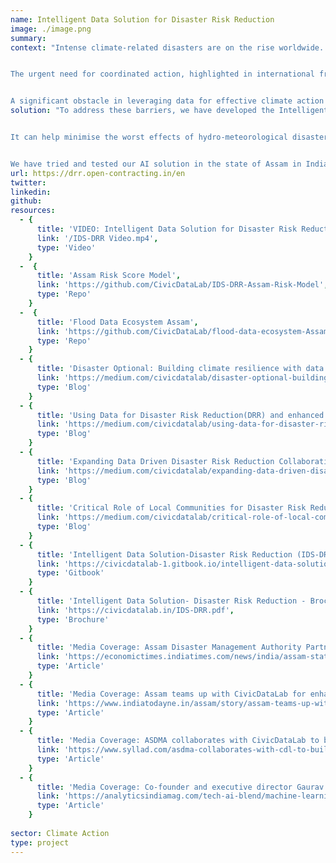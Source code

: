 ```yaml
---
name: Intelligent Data Solution for Disaster Risk Reduction
image: ./image.png
summary: 
context: "Intense climate-related disasters are on the rise worldwide. Floods are the most frequent of natural disasters, causing widespread devastation, loss of life and livelihoods as well as property damage and critical infrastructure failures.


The urgent need for coordinated action, highlighted in international frameworks such as the Conference of the Parties (COP) and the Sendai Framework for Disaster Risk Reduction (DRR), stresses upon the importance of leveraging data to drive effective strategies, investments, policies and actions to address climate change.


A significant obstacle in leveraging data for effective climate action and DRR is the fragmented and siloed nature of data making it challenging for decision-makers to build the required capacity, access, analyse and utilise data in a timely and coherent manner, especially for resource mobilisation for building long-term resilience. This results in inefficient processes and policies, along with ad-hoc responses that fail to create data-driven DRR informed by the nuanced local realities."
solution: "To address these barriers, we have developed the Intelligent Data Solution for Disaster Risk Reduction [(IDS-DRR)](/IDS-DRR.pdf), which brings together government spending and procurement data from diverse and complex datasets. It highlights flood hazard, exposure, losses and damages and vulnerability through these datasets and can be used as  a crucial innovation that will help both governments and vulnerable communities to better prepare for floods through more robust flood planning and management activities. 


It can help minimise the worst effects of hydro-meteorological disasters for both  vulnerable communities and geographies in addition to strengthening repair and restoration of essential infrastructure and services in the aftermath of floods. 


We have tried and tested our AI solution in the state of Assam in India and are in the process of scaling this proven solution from one disaster prone geography to four additional states in India (Himachal Pradesh, Odisha, Bihar and Uttar Pradesh) as well as in Bangkok, Thailand. We are working towards further scaling this data driven solution  to other Asian geographies namely - Indonesia, Philippines and Vietnam."
url: https://drr.open-contracting.in/en
twitter:
linkedin:
github:
resources:
  - {
      title: 'VIDEO: Intelligent Data Solution for Disaster Risk Reduction Platform',
      link: '/IDS-DRR Video.mp4',
      type: 'Video'
    }
  -  {
      title: 'Assam Risk Score Model',
      link: 'https://github.com/CivicDataLab/IDS-DRR-Assam-Risk-Model',
      type: 'Repo'
    }
  -  {
      title: 'Flood Data Ecosystem Assam',
      link: 'https://github.com/CivicDataLab/flood-data-ecosystem-Assam',
      type: 'Repo'
    }
  - {
      title: 'Disaster Optional: Building climate resilience with data and tech to reduce the impact of floods',
      link: 'https://medium.com/civicdatalab/disaster-optional-building-climate-resilience-with-data-and-tech-to-reduce-the-impact-of-floods-ac142251ed77',
      type: 'Blog'
    }
  - {
      title: 'Using Data for Disaster Risk Reduction(DRR) and enhanced Climate Adaptation',
      link: 'https://medium.com/civicdatalab/using-data-for-disaster-risk-reduction-drr-and-enhanced-climate-adaptation-f2465a91446c',
      type: 'Blog'
    }
  - {
      title: 'Expanding Data Driven Disaster Risk Reduction Collaborations',
      link: 'https://medium.com/civicdatalab/expanding-data-driven-disaster-risk-reduction-collaborations-e004998b8fae',
      type: 'Blog'
    }
  - {
      title: 'Critical Role of Local Communities for Disaster Risk Reduction',
      link: 'https://medium.com/civicdatalab/critical-role-of-local-communities-for-drr-3cae00f6c89c',
      type: 'Blog'
    }
  - {
      title: 'Intelligent Data Solution-Disaster Risk Reduction (IDS-DRR) - Technical Documentation',
      link: 'https://civicdatalab-1.gitbook.io/intelligent-data-solution-disaster-risk-reduction',
      type: 'Gitbook'
    }
  - {
      title: 'Intelligent Data Solution- Disaster Risk Reduction - Brochure',
      link: 'https://civicdatalab.in/IDS-DRR.pdf',
      type: 'Brochure'
    } 
  - {
      title: 'Media Coverage: Assam Disaster Management Authority Partners with CivicDataLab to enhance data-driven disaster mitigation efforts',
      link: 'https://economictimes.indiatimes.com/news/india/assam-state-disaster-management',
      type: 'Article'
    } 
  - {
      title: 'Media Coverage: Assam teams up with CivicDataLab for enhanced disaster mitigation strategiesAssam teams up with CivicDataLab for enhanced disaster mitigation strategies',
      link: 'https://www.indiatodayne.in/assam/story/assam-teams-up-with-civicdatalab-for-enhanced-disaster-mitigation-strategies-1061482-2024-07-31',
      type: 'Article'
    }
  - {
      title: 'Media Coverage: ASDMA collaborates with CivicDataLab to build an intelligent data solution for disaster risk reduction',
      link: 'https://www.syllad.com/asdma-collaborates-with-cdl-to-build-an-intelligent-data-solution-for-disaster-risk-reduction/',
      type: 'Article'
    }
  - {
      title: 'Media Coverage: Co-founder and executive director Gaurav Godhwani talks about IDS-DRR in the news',
      link: 'https://analyticsindiamag.com/tech-ai-blend/machine-learning-enhances-assam-governments-disaster-response-amid-floods/',
      type: 'Article'
    }   
  
sector: Climate Action
type: project
---
```

